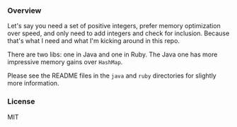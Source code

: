 ### Overview

Let's say you need a set of positive integers, prefer memory optimization over speed, and only need to add integers and check for inclusion. Because that's what I need and what I'm kicking around in this repo.

There are two libs: one in Java and one in Ruby. The Java one has more impressive memory gains over `HashMap`.

Please see the README files in the `java` and `ruby` directories for slightly more information.

### License

MIT
